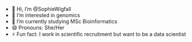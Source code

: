 - 👋 Hi, I’m @SophieWigfall
- 👀 I’m interested in genomics
- 🌱 I’m currently studying MSc Bioinformatics
- 😄 Pronouns: She/Her
- ⚡ Fun fact: I work in scientific recruitment but want to be a data scientist

<!---
SophieWigfall/SophieWigfall is a ✨ special ✨ repository because its `README.md` (this file) appears on your GitHub profile.
You can click the Preview link to take a look at your changes.
--->
